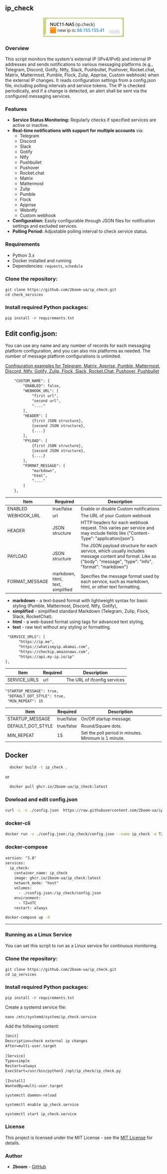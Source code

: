 ## ip_check
<div align="center">  
    <img src="https://github.com/2boom-ua/ip_check/blob/main/ip_check.jpg?raw=true" alt="" width="260" height="62">
</div>

### Overview
This script monitors the system's external IP (IPv4/IPv6) and internal IP addresses and sends notifications to various messaging platforms (e.g., Telegram, Discord, Gotify, Ntfy, Slack, Pushbullet, Pushover, Rocket.chat, Matrix, Mattermost, Pumble, Flock, Zulip, Apprise, Custom webhook) when the external IP changes. It reads configuration settings from a config.json file, including polling intervals and service tokens. The IP is checked periodically, and if a change is detected, an alert shall be sent via the configured messaging services.


### Features

- **Service Status Monitoring:** Regularly checks if specified services are active or inactive.
- **Real-time notifications with support for multiple accounts** via:
  - Telegram
  - Discord
  - Slack
  - Gotify
  - Ntfy
  - Pushbullet
  - Pushover
  - Rocket.chat
  - Matrix
  - Mattermost
  - Zulip
  - Pumble
  - Flock
  - Apprise
  - Webntfy
  - Custom webhook
- **Configuration:** Easily configurable through JSON files for notification settings and excluded services.
- **Polling Period:** Adjustable polling interval to check service status.


### Requirements
- Python 3.x
- Docker installed and running
- Dependencies: `requests`, `schedule`

### Clone the repository:
```
git clone https://github.com/2boom-ua/ip_check.git
cd check_services
```
### Install required Python packages:
```
pip install -r requirements.txt
```

## Edit config.json:
You can use any name and any number of records for each messaging platform configuration, and you can also mix platforms as needed. The number of message platform configurations is unlimited.

[Configuration examples for Telegram, Matrix, Apprise, Pumble, Mattermost, Discord, Ntfy, Gotify, Zulip, Flock, Slack, Rocket.Chat, Pushover, Pushbullet](docs/json_message_config.md)
```
    "CUSTOM_NAME": {
        "ENABLED": false,
        "WEBHOOK_URL": [
            "first url",
            "second url",
            "...."
        ],
        "HEADER": [
            {first JSON structure},
            {second JSON structure},
            {....}
        ],
        "PYLOAD": [
            {first JSON structure},
            {second JSON structure},
            {....}
        ],
        "FORMAT_MESSAGE": [
            "markdown",
            "html",
            "...."
        ]
    },
```
| Item | Required | Description |
|------------|------------|------------|
| ENABLED | true/false | Enable or disable Custom notifications |
| WEBHOOK_URL | url | The URL of your Custom webhook |
| HEADER | JSON structure | HTTP headers for each webhook request. This varies per service and may include fields like {"Content-Type": "application/json"}. |
| PAYLOAD | JSON structure | The JSON payload structure for each service, which usually includes message content and format. Like as  {"body": "message", "type": "info", "format": "markdown"}|
| FORMAT_MESSAGE | markdown,<br>html,<br>text,<br>simplified | Specifies the message format used by each service, such as markdown, html, or other text formatting.|

- **markdown** - a text-based format with lightweight syntax for basic styling (Pumble, Mattermost, Discord, Ntfy, Gotify),
- **simplified** - simplified standard Markdown (Telegram, Zulip, Flock, Slack, RocketChat).
- **html** - a web-based format using tags for advanced text styling,
- **text** - raw text without any styling or formatting.
```
 "SERVICE_URLS": [
      "https://ip.me",
      "https://whatismyip.akamai.com",
      "https://checkip.amazonaws.com",
      "https://api.my-ip.io/ip"
],
```

| Item | Required | Description |
|------------|------------|------------|
| SERVICE_URLS | url | The URL of ifconfig services 

```
"STARTUP_MESSAGE": true,
 "DEFAULT_DOT_STYLE": true,
 "MIN_REPEAT": 15
```

| Item   | Required   | Description   |
|------------|------------|------------|
| STARTUP_MESSAGE | true/false | On/Off startup message. |
| DEFAULT_DOT_STYLE | true/false | Round/Square dots. |
| MIN_REPEAT | 15 | Set the poll period in minutes. Minimum is 1 minute. | 


## Docker
```bash
  docker build -t ip_check .
```
or
```bash
  docker pull ghcr.io/2boom-ua/ip_check:latest
```
### Dowload and edit config.json
```bash
curl -L -o ./config.json  https://raw.githubusercontent.com/2boom-ua/ip_check/main/config.json
```
### docker-cli
```bash
docker run -v ./config.json:/ip_check/config.json --name ip_check -e TZ=UTC ghcr.io/2boom-ua/ip_check:latest 
```
### docker-compose
```
version: "3.8"
services:
  ip_check:
    container_name: ip_check
    image: ghcr.io/2boom-ua/ip_check:latest
    network_mode: "host"
    volumes:
      - ./config.json:/ip_check/config.json
    environment:
      - TZ=UTC
    restart: always
```

```bash
docker-compose up -d
```
---
### Running as a Linux Service
You can set this script to run as a Linux service for continuous monitoring.

### Clone the repository:
```
git clone https://github.com/2boom-ua/ip_check.git
cd ip_services
```
### Install required Python packages:
```
pip install -r requirements.txt
```

Create a systemd service file:
```
nano /etc/systemd/system/ip_check.service
```
Add the following content:
```
[Unit]
Description=check external ip changes
After=multi-user.target

[Service]
Type=simple
Restart=always
ExecStart=/usr/bin/python3 /opt/ip_check/ip_check.py

[Install]
WantedBy=multi-user.target
```
```
systemctl daemon-reload
```
```
systemctl enable ip_check.service
```
```
systemctl start ip_check.service
```

### License

This project is licensed under the MIT License - see the [MIT License](https://opensource.org/licenses/MIT) for details.

### Author

- **2boom** - [GitHub](https://github.com/2boom-ua)

